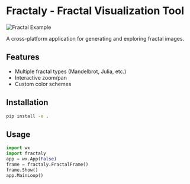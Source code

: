 # Fractaly - Fractal Visualization Tool

![Fractal Example](docs/images/mandelbrot.png)

A cross-platform application for generating and exploring fractal images.

## Features
- Multiple fractal types (Mandelbrot, Julia, etc.)
- Interactive zoom/pan
- Custom color schemes

## Installation
```bash
pip install -e . 
```

## Usage
```python
import wx
import fractaly
app = wx.App(False)
frame = fractaly.FractalFrame()
frame.Show()
app.MainLoop()
```